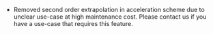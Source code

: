 * Removed second order extrapolation in acceleration scheme due to unclear use-case at high maintenance cost. Please contact us if you have a use-case that requires this feature.
